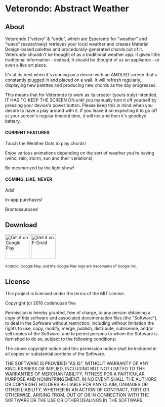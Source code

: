 # Veterondo: Abstract Weather

## About ##

Veterondo ("vetero" & "ondo", which are Esperanto for "weather" and "wave" respectively) retrieves your local weather and creates Material Design-based palettes and procedurally-generated chords out of it.
Veterondo shouldn't be thought of as a traditional weather app. It gives little traditional information - instead, it should be thought of as an appliance - or even a live art piece.

It's at its best when it's running on a device with an AMOLED screen that's constantly plugged in and placed on a wall. It will refresh regularly, displaying new palettes and producing new chords as the day progresses.

This means that for Veterondo to work as its creator (yours truly) intended, IT HAS TO KEEP THE SCREEN ON until you manually turn it off yourself by pressing your device's power button. Please keep this in mind when you decide to have a play around with it. If you leave it on expecting it to go off at your screen's regular timeout time, it will not and then it's goodbye battery.


#### CURRENT FEATURES ####

Touch the Weather Dots to play chords!

Enjoy various animations depending on the sort of weather you're having (wind, rain, storm, sun and their variations)

Be mesmerized by the light show!

#### COMING, LIKE, NEVER ####

Ads!

In-app purchases!

Brontosauruses!

## Download ##
[<img src="https://play.google.com/intl/en_us/badges/images/generic/en_badge_web_generic.png" alt="Get it on Google Play" height="80">](https://play.google.com/store/apps/details?id=com.saladdressing.veterondo)
[<img src="https://f-droid.org/badge/get-it-on.png" alt="Get it on F-Droid" height="80">](https://f-droid.org/repository/browse/?fdid=com.saladdressing.veterondo)

<sup>Android, Google Play, and the Google Play logo are trademarks of Google Inc.</sup>

## License ##

This project is licensed under the terms of the MIT license.

Copyright (c) 2016 codehouse five


Permission is hereby granted, free of charge, to any person obtaining a copy of this software and associated documentation files (the "Software"), to deal in the Software without restriction, including without limitation the rights to use, copy, modify, merge, publish, distribute, sublicense, and/or sell copies of the Software, and to permit persons to whom the Software is furnished to do so, subject to the following conditions:

The above copyright notice and this permission notice shall be included in all copies or substantial portions of the Software.

THE SOFTWARE IS PROVIDED "AS IS", WITHOUT WARRANTY OF ANY KIND, EXPRESS OR IMPLIED, INCLUDING BUT NOT LIMITED TO THE WARRANTIES OF MERCHANTABILITY, FITNESS FOR A PARTICULAR PURPOSE AND NONINFRINGEMENT. IN NO EVENT SHALL THE AUTHORS OR COPYRIGHT HOLDERS BE LIABLE FOR ANY CLAIM, DAMAGES OR OTHER LIABILITY, WHETHER IN AN ACTION OF CONTRACT, TORT OR OTHERWISE, ARISING FROM, OUT OF OR IN CONNECTION WITH THE SOFTWARE OR THE USE OR OTHER DEALINGS IN THE SOFTWARE.
